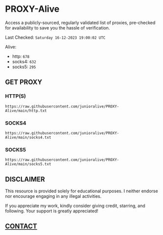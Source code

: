 # PROXY-Alive

Access a publicly-sourced, regularly validated list of proxies, pre-checked for availability to save you the hassle of verification.

Last Checked: `Saturday 16-12-2023 19:00:02 UTC`

Alive:
- http: `678`
- socks4: `632`
- socks5: `295`

## GET PROXY

### HTTP(S)

```https://raw.githubusercontent.com/junioralive/PROXY-Alive/main/http.txt```

### SOCKS4

```https://raw.githubusercontent.com/junioralive/PROXY-Alive/main/socks4.txt```

### SOCKS5

```https://raw.githubusercontent.com/junioralive/PROXY-Alive/main/socks5.txt```

## DISCLAIMER

This resource is provided solely for educational purposes. I neither endorse nor encourage engaging in any illegal activities.

If you appreciate my work, kindly consider giving credit, starring, and following. Your support is greatly appreciated! 

## [CONTACT](https://t.me/TheJuniorAlive)
